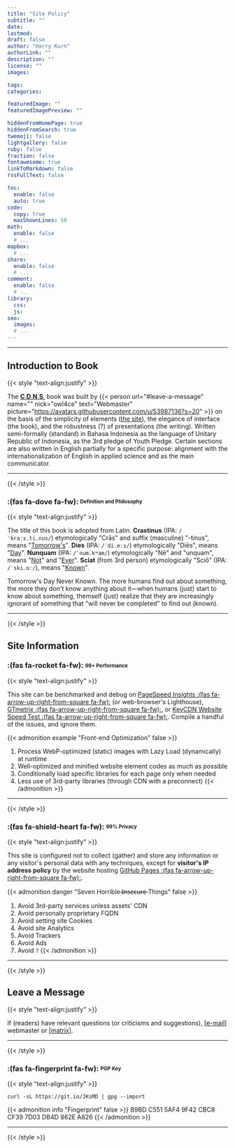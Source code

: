 ```yaml
---
title: "Site Policy"
subtitle: ""
date: 
lastmod: 
draft: false
author: "Harry Kurn"
authorLink: ""
description: ""
license: ""
images: 

tags: 
categories: 

featuredImage: ""
featuredImagePreview: ""

hiddenFromHomePage: true
hiddenFromSearch: true
twemoji: false
lightgallery: false
ruby: false
fraction: false
fontawesome: true
linkToMarkdown: false
rssFullText: false

toc:
  enable: false
  auto: true
code:
  copy: true
  maxShownLines: 50
math:
  enable: false
  # ...
mapbox:
  # ...
share:
  enable: false
  # ...
comment:
  enable: false
  # ...
library:
  css: 
  js: 
seo:
  images: 
  # ...
---
```


<!--more-->

---

## Introduction to Book

{{< style "text-align:justify" >}}

The [**C**.**D**.**N**.**S**.][CDNS] book was built by {{< person url="#leave-a-message" name="" nick="owl4ce"
text="Webmaster" picture="https://avatars.githubusercontent.com/u/53987136?s=20" >}} on the basis of the simplicity of
elements ([the site](#site-information)), the elegance of interface (the book), and the robustness (?) of presentations
(the writing). Written semi-formally (standard) in Bahasa Indonesia as the language of Unitary Republic of Indonesia,
as the 3rd pledge of Youth Pledge. Certain sections are also written in English partially for a
specific purpose: alignment with the internationalization of English in
applied science and as the main communicator.

[CDNS]: /humans.txt
        "Crastinus Dies Nunquam Sciat"

---

{{< /style >}}

### **:(fas fa-dove fa-fw):** <sub><sup>Definition and Philosophy</sup></sub>

{{< style "text-align:justify" >}}

The title of this book is adopted from Latin. **Crastinus** (IPA: `/ˈkraːs.ti.nus/`) etymologically
"Crās" and suffix (masculine) "-tinus", means "<u>Tomorrow's</u>". **Dies** (IPA: `/ˈdi.eːs/`) etymologically "Diēs",
means "<u>Day</u>". **Nunquam** (IPA: `/ˈnum.kʷam/`) etymologically "Nē" and "unquam", means "<u>Not</u>"
and "<u>Ever</u>". **Sciat** (from 3rd person) etymologically "Sciō" (IPA: `/ˈski.oː/`), means "<u>Known</u>".

Tomorrow's Day Never Known. The more humans find out about something, the more they don't know
anything about it—when humans (just) start to know about something, themself (just) realize that they are
increasingly ignorant of something that "will never be completed" to find out (known).

---

{{< /style >}}

## Site Information

### **:(fas fa-rocket fa-fw):** <sub><sup>99+ Performance</sup></sub>

{{< style "text-align:justify" >}}

This site can be benchmarked and debug on [PageSpeed Insights
:(fas fa-arrow-up-right-from-square fa-fw):][PSI-] (or web-browser's Lighthouse),
[GTmetrix :(fas fa-arrow-up-right-from-square fa-fw):][GTm-], or [KeyCDN Website
Speed Test :(fas fa-arrow-up-right-from-square fa-fw):][KWST].
Compile a handful of the issues, and ignore them.

[PSI-]: https://pagespeed.web.dev/report?url=https%3A%2F%2Fowl4ce.github.io%2Fid%2F
        "PageSpeed Insights"
[GTm-]: https://gtmetrix.com
        "GTmetrix"
[KWST]: https://tools.keycdn.com/speed
        "KeyCDN Website Speed Test"

{{< admonition example "Front-end Optimization" false >}}
1. Process WebP-optimized (static) images with Lazy Load (dynamically) at runtime
2. Well-optimized and minified website element codes as much as possible
3. Conditionally load specific libraries for each page only when needed
4. Less use of 3rd-party libraries (through CDN with a preconnect)
{{< /admonition >}}

---

{{< /style >}}

### **:(fas fa-shield-heart fa-fw):** <sub><sup>99% Privacy</sup></sub>

{{< style "text-align:justify" >}}

This site is configured not to collect (gather) and store any information or any visitor's personal data
with any techniques, except for **visitor's IP address policy** by the website hosting
[GitHub Pages :(fas fa-arrow-up-right-from-square fa-fw):][GP].

[GP]: https://docs.github.com/en/pages/getting-started-with-github-pages/about-github-pages#data-collection
      "GitHub Pages Data Collection"

{{< admonition danger "Seven Horrible  ̶I̶n̶s̶e̶c̶u̶r̶e̶ Things" false >}}
1. Avoid 3rd-party services unless assets' CDN
2. Avoid personally proprietary FQDN
3. Avoid setting site Cookies
4. Avoid site Analytics
5. Avoid Trackers
6. Avoid Ads
7. Avoid `?`
{{< /admonition >}}

---

{{< /style >}}

## Leave a Message

{{< style "text-align:justify" >}}

If (readers) have relevant questions (or criticisms and suggestions),
[<a href="mailto&#58;%&#54;1&#108;t%6&#53;%72nate%2&#68;&#115;e%&#51;7e&#37;6E&#64;proton&#46;&#109;e"
    title="Write E-Mail to Webmaster"
    target="_blank"
    rel="external noopener noreferrer">e-mail</a>]
webmaster or [[matrix][matrix]].

[matrix]: https://matrix.to/#/@owl4ce:matrix.org
          "Discuss!"

---

{{< /style >}}

### **:(fas fa-fingerprint fa-fw):** <sub><sup>PGP Key</sup></sub>

{{< style "text-align:justify" >}}

```shell
curl -sL https://git.io/JKsMD | gpg --import
```

{{< admonition info "Fingerprint" false >}}
B9BD C551 5AF4 9F42 CBC8 CF39 7D03 DB4D 862E A826
{{< /admonition >}}

---

{{< /style >}}
